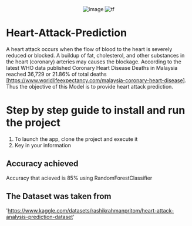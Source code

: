 
 
<div align="center">
 <img alt = 'image' src="https://img.shields.io/badge/Spyder%20Ide-FF0000?style=for-the-badge&logo=spyder%20ide&logoColor=white"/> 
 <img alt='tf' src="https://img.shields.io/badge/Python-14354C?style=for-the-badge&logo=python&logoColor=white"/>
</div>

# Heart-Attack-Prediction
A heart attack occurs when the flow of blood to the heart is severely reduced or blocked. A buildup of fat, cholesterol, and other substances in the heart (coronary) arteries may causes the blockage. According to the latest WHO data published Coronary Heart Disease Deaths in Malaysia reached 36,729 or 21.86% of total deaths [https://www.worldlifeexpectancy.com/malaysia-coronary-heart-disease]. Thus the objective of this Model is to provide heart attack prediction.

# Step by step guide to install and run the project
1) To launch the app, clone the project and execute it
2) Key in your information

## Accuracy achieved

Accuracy that acieved is 85% using RandomForestClassifier
## The Dataset was taken from
'https://www.kaggle.com/datasets/rashikrahmanpritom/heart-attack-analysis-prediction-dataset'

